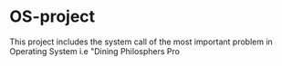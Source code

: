 # OS-project
This project includes the system call of the most important problem in Operating System i.e "Dining Philosphers Pro
